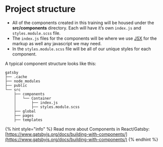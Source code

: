 # Project structure

* All of the components created in this training will be housed under the **src/components** directory. Each will have it’s own `index.js` and `styles.module.scss` file.
* The `index.js` files for the components will be where we use [JSX](https://reactjs.org/docs/introducing-jsx.html) for the markup as well any javascript we may need. 
* In the `styles.module.scss` file will be all of our unique styles for each component.

A typical component structure looks like this:

```text
gatsby
├── .cache
├── node_modules
├── public
└── src
    ├── components
    │   └── Container
    │       ├── index.js
    │       ├── styles.module.scss
    ├── global
    ├── pages
    ├── templates
```

{% hint style="info" %}
Read more about Components in React/Gatsby: [https://www.gatsbyjs.org/docs/building-with-components/](https://www.gatsbyjs.org/docs/building-with-components/)
{% endhint %}

